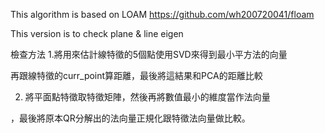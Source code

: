 This algorithm is based on LOAM
https://github.com/wh200720041/floam

This version is to check plane & line eigen

檢查方法
1.將用來估計線特徵的5個點使用SVD來得到最小平方法的向量

再跟線特徵的curr_point算距離，最後將這結果和PCA的距離比較

2. 將平面點特徵取特徵矩陣，然後再將數值最小的維度當作法向量

，最後將原本QR分解出的法向量正規化跟特徵法向量做比較。
